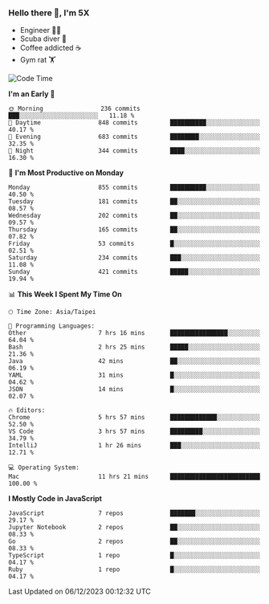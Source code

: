 ### Hello there 👋, I'm 5X

* Engineer 👨‍💻
* Scuba diver 🤿
* Coffee addicted ☕️
* Gym rat 🏋️

<!--START_SECTION:waka-->
![Code Time](http://img.shields.io/badge/Code%20Time-669%20hrs%208%20mins-blue)

**I'm an Early 🐤** 

```text
🌞 Morning                236 commits         ███░░░░░░░░░░░░░░░░░░░░░░   11.18 % 
🌆 Daytime                848 commits         ██████████░░░░░░░░░░░░░░░   40.17 % 
🌃 Evening                683 commits         ████████░░░░░░░░░░░░░░░░░   32.35 % 
🌙 Night                  344 commits         ████░░░░░░░░░░░░░░░░░░░░░   16.30 % 
```
📅 **I'm Most Productive on Monday** 

```text
Monday                   855 commits         ██████████░░░░░░░░░░░░░░░   40.50 % 
Tuesday                  181 commits         ██░░░░░░░░░░░░░░░░░░░░░░░   08.57 % 
Wednesday                202 commits         ██░░░░░░░░░░░░░░░░░░░░░░░   09.57 % 
Thursday                 165 commits         ██░░░░░░░░░░░░░░░░░░░░░░░   07.82 % 
Friday                   53 commits          █░░░░░░░░░░░░░░░░░░░░░░░░   02.51 % 
Saturday                 234 commits         ███░░░░░░░░░░░░░░░░░░░░░░   11.08 % 
Sunday                   421 commits         █████░░░░░░░░░░░░░░░░░░░░   19.94 % 
```


📊 **This Week I Spent My Time On** 

```text
🕑︎ Time Zone: Asia/Taipei

💬 Programming Languages: 
Other                    7 hrs 16 mins       ████████████████░░░░░░░░░   64.04 % 
Bash                     2 hrs 25 mins       █████░░░░░░░░░░░░░░░░░░░░   21.36 % 
Java                     42 mins             ██░░░░░░░░░░░░░░░░░░░░░░░   06.19 % 
YAML                     31 mins             █░░░░░░░░░░░░░░░░░░░░░░░░   04.62 % 
JSON                     14 mins             █░░░░░░░░░░░░░░░░░░░░░░░░   02.07 % 

🔥 Editors: 
Chrome                   5 hrs 57 mins       █████████████░░░░░░░░░░░░   52.50 % 
VS Code                  3 hrs 57 mins       █████████░░░░░░░░░░░░░░░░   34.79 % 
IntelliJ                 1 hr 26 mins        ███░░░░░░░░░░░░░░░░░░░░░░   12.71 % 

💻 Operating System: 
Mac                      11 hrs 21 mins      █████████████████████████   100.00 % 
```

**I Mostly Code in JavaScript** 

```text
JavaScript               7 repos             ███████░░░░░░░░░░░░░░░░░░   29.17 % 
Jupyter Notebook         2 repos             ██░░░░░░░░░░░░░░░░░░░░░░░   08.33 % 
Go                       2 repos             ██░░░░░░░░░░░░░░░░░░░░░░░   08.33 % 
TypeScript               1 repo              █░░░░░░░░░░░░░░░░░░░░░░░░   04.17 % 
Ruby                     1 repo              █░░░░░░░░░░░░░░░░░░░░░░░░   04.17 % 
```




 Last Updated on 06/12/2023 00:12:32 UTC
<!--END_SECTION:waka-->
